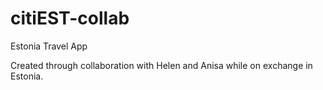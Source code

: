 # citiEST-collab
Estonia Travel App

Created through collaboration with Helen and Anisa while on exchange in Estonia.
